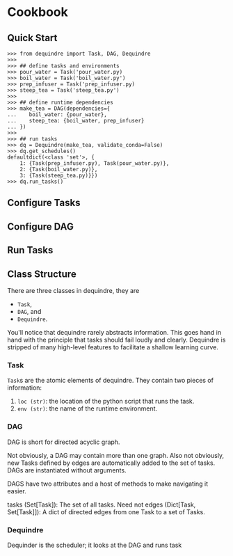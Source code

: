 
# Cookbook

## Quick Start


```quick-start
>>> from dequindre import Task, DAG, Dequindre
>>>
>>> ## define tasks and environments
>>> pour_water = Task('pour_water.py)
>>> boil_water = Task('boil_water.py')
>>> prep_infuser = Task('prep_infuser.py)
>>> steep_tea = Task('steep_tea.py')
>>>
>>> ## define runtime dependencies
>>> make_tea = DAG(dependencies={
...    boil_water: {pour_water},
...    steep_tea: {boil_water, prep_infuser}
... })
>>>
>>> ## run tasks
>>> dq = Dequindre(make_tea, validate_conda=False)
>>> dq.get_schedules()
defaultdict(<class 'set'>, {
    1: {Task(prep_infuser.py), Task(pour_water.py)},  
    2: {Task(boil_water.py)},  
    3: {Task(steep_tea.py)}})
>>> dq.run_tasks()
```

## Configure Tasks

## Configure DAG

## Run Tasks


## Class Structure

There are three classes in dequindre, they are

- `Task`,  
- `DAG`, and  
- `Dequindre`.

You'll notice that dequindre rarely abstracts information. This goes hand in hand with the principle that tasks should fail loudly and clearly. Dequindre is stripped of many high-level features to facilitate a shallow learning curve.  

### Task

`Task`s are the atomic elements of dequindre. They contain two pieces of information:

1. `loc (str)`: the location of the python script that runs the task.
1. `env (str)`: the name of the runtime environment.

### DAG

DAG is short for directed acyclic graph.  

Not obviously, a DAG may contain more than one graph. Also not obviously, new Tasks defined by edges are automatically added to the set of tasks. DAGs are instantiated without arguments.

DAGS have two attributes and a host of methods to make navigating it easier.

tasks (Set[Task]): The set of all tasks. Need not
edges (Dict[Task, Set[Task]]): A dict of directed edges from one Task to a set of Tasks.

### Dequindre

Dequinder is the scheduler; it looks at the DAG and runs task